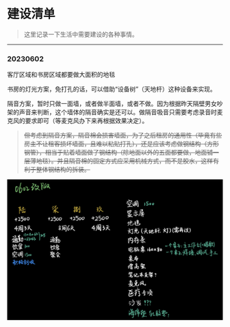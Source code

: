 # 建设清单

> 这里记录一下生活中需要建设的各种事情。

---

### 20230602

客厅区域和书房区域都要做大面积的地毯

书房的灯光方案，免打孔的话，可以借助“设备树”（天地杆）这种设备来实现。

隔音方案，暂时只做一面墙，或者做半面墙，或者不做。因为根据昨天隔壁男女吵架的声音来判断，这个墙体的隔音确实是还可以。做隔音吸音只需要考虑录音时麦克风的要求即可（等麦克风办下来再根据效果决定）。

> ~~但考虑到隔音方案，隔音棉会损害墙面，为了之后租房的通用性（毕竟有些房主不让租客损坏墙面，且难以粘贴打孔），还是应该考虑做钢结构（方形钢管），相当于贴着墙面做了钢结构（除地面以外的五面都要做，地面铺一层薄地毯）。并且隔音棉的固定方式应采用机械方式，而不是胶水，这样有利于整体钢结构的拆装。~~

![](./pic/20230602.png)